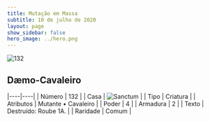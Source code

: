 ```yaml
---
title: Mutação em Massa
subtitle: 10 de julho de 2020
layout: page
show_sidebar: false
hero_image: ../hero.png
---
```


![132](https://cdn.keyforgegame.com/media/card_front/pt/479_132_CV53WG3V8J78_pt.png)

## Dæmo-Cavaleiro

|----|----|
| Número | 132 |
| Casa | ![Sanctum](https://archonarcana.com/images/thumb/c/c7/Sanctum.png/22px-Sanctum.png "Santuário") |
| Tipo | Criatura |
| Atributos | Mutante • Cavaleiro |
| Poder | 4 |
| Armadura | 2 |
| Texto | Destruído: Roube 1A. |
| Raridade | Comum |
